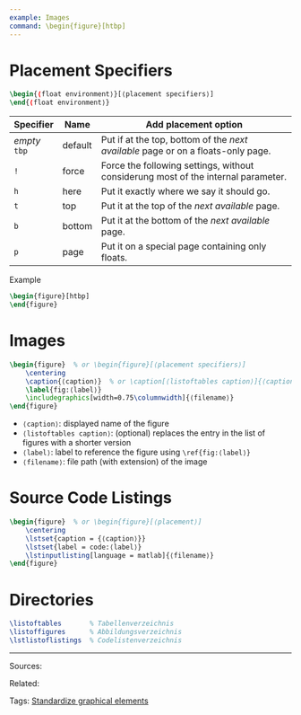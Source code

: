 ```yaml
---
example: Images
command: \begin{figure}[htbp]
---
```


# Placement Specifiers

```latex
\begin{⟨float environment⟩}[⟨placement specifiers⟩]
\end{⟨float environment⟩}
```

| Specifier          | Name    | Add placement option                                                              |
| ------------------ | ------- | --------------------------------------------------------------------------------- |
| _empty_ <br> `tbp` | default | Put if at the top, bottom of the _next available_ page or on a floats-only page.  |
| `!`                | force   | Force the following settings, without considerung most of the internal parameter. |
| `h`                | here    | Put it exactly where we say it should go.                                         |
| `t`                | top     | Put it at the top of the _next available_ page.                                   |
| `b`                | bottom  | Put it at the bottom of the _next available_ page.                                |
| `p`                | page    | Put it on a special page containing only floats.                                  |

Example

```latex
\begin{figure}[htbp]
\end{figure}
```

# Images

```latex
\begin{figure}  % or \begin{figure}[⟨placement specifiers⟩]
    \centering
    \caption{⟨caption⟩}  % or \caption[⟨listoftables caption⟩]{⟨caption⟩}
    \label{fig:⟨label⟩}
    \includegraphics[width=0.75\columnwidth]{⟨filename⟩}
\end{figure}
```

- `⟨caption⟩`: displayed name of the figure
- `⟨listoftables caption⟩`: (optional) replaces the entry in the list of figures with a shorter version
- `⟨label⟩`: label to reference the figure using `\ref{fig:⟨label⟩}`
- `⟨filename⟩`: file path (with extension) of the image 

# Source Code Listings

```latex
\begin{figure}  % or \begin{figure}[⟨placement⟩]
    \centering
    \lstset{caption = {⟨caption⟩}}
    \lstset{label = code:⟨label⟩}
    \lstinputlisting[language = matlab]{⟨filename⟩}
\end{figure}
```

# Directories

```latex
\listoftables       % Tabellenverzeichnis
\listoffigures      % Abbildungsverzeichnis
\lstlistoflistings  % Codelistenverzeichnis
```


---

Sources:

Related:

Tags:
[Standardize graphical elements](Standardize%20graphical%20elements.md)